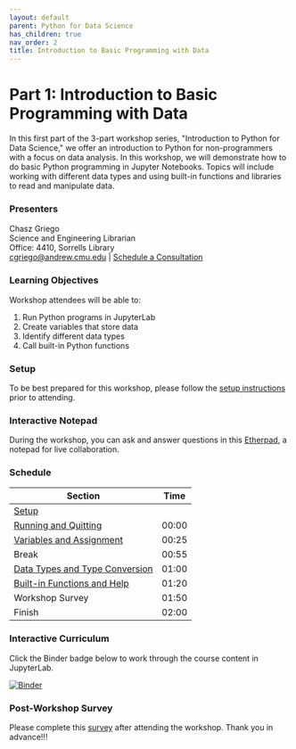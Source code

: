 ```yaml
---
layout: default
parent: Python for Data Science
has_children: true
nav_order: 2
title: Introduction to Basic Programming with Data
---
```


# Part 1: Introduction to Basic Programming with Data

In this first part of the 3-part workshop series, "Introduction to Python for Data Science," we offer an introduction to Python for non-programmers with a focus on data analysis. In this workshop, we will demonstrate how to do basic Python programming in Jupyter Notebooks. Topics will include working with different data types and using built-in functions and libraries to read and manipulate data.  

### Presenters
Chasz Griego <a href='https://github.com/chaszg' target='_blank'><img src='../../content/img/GitHub-Mark-custom.svg' style='width:15px; padding:0; border:none !important;'></a>  
Science and Engineering Librarian  
Office: 4410, Sorrells Library  
[cgriego@andrew.cmu.edu](mailto:cgriego@andrew.cmu.edu) | [Schedule a Consultation](https://cmu.libcal.com/appointments/cgriego)

### Learning Objectives

Workshop attendees will be able to:

1. Run Python programs in JupyterLab  
2. Create variables that store data  
3. Identify different data types  
4. Call built-in Python functions  

### Setup

To be best prepared for this workshop, please follow the [setup instructions](../setup)
prior to attending.

### Interactive Notepad

During the workshop, you can ask and answer questions in this
[Etherpad](https://etherpad.wikimedia.org/p/2023-09-13-python-part1), a notepad
for live collaboration.


### Schedule

| Section  | Time
| ------------- | -------------
| [Setup](../setup.md)  |   
| [Running and Quitting](01-run-quit.md) | 00:00  
| [Variables and Assignment](02-variables.md)  | 00:25  
| Break | 00:55
| [Data Types and Type Conversion](03-types-conversion.md)  |  01:00  
| [Built-in Functions and Help](04-built-in.md) | 01:20
| Workshop Survey | 01:50
| Finish  | 02:00  

### Interactive Curriculum

Click the Binder badge below to work through the course content in JupyterLab.

[![Binder](https://mybinder.org/badge_logo.svg)](https://mybinder.org/v2/gh/cmu-lib/portfolio_workshop/HEAD?labpath=Python_Series_Materials%2F__jupyter-notebooks%2F)

### Post-Workshop Survey

Please complete this [survey]()
after attending the workshop. Thank you in advance!!!
